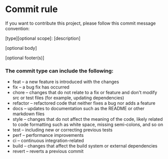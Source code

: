 # Commit rule

If you want to contribute this project, please follow this commit message convention:

[type][optional scope]: [description]

[optional body]

[optional footer(s)]

### The commit type can include the following:

- feat – a new feature is introduced with the changes
- fix – a bug fix has occurred
- chore – changes that do not relate to a fix or feature and don't modify src or test files (for example, updating dependencies)
- refactor – refactored code that neither fixes a bug nor adds a feature
- docs – updates to documentation such as the README or other markdown files
- style – changes that do not affect the meaning of the code, likely related to code formatting such as white space, missing semi-colons, and so on
- test – including new or correcting previous tests
- perf – performance improvements
- ci – continuous integration-related
- build – changes that affect the build system or external dependencies
- revert – reverts a previous commit
